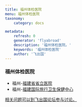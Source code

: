 ```yaml
---
title: 福州体检医院
menu: 福州体检医院
taxonomy:
    category: docs

metadata:
    refresh: 0
    generator: 'flyabroad'
    description: '福州体检医院。'
    keywords: '福州体检医院'
    author: '飞出国'
---
```


### 福州体检医院

- 福州-[福建省省立医院](fph)
- 福州-[福建国际旅行卫生保健中心](fithc)


[相关问题可以到飞出国论坛参与讨论。](http://bbs.fcgvisa.com/c/apply/medical?target=_blank)